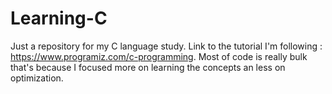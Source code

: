# Learning-C
Just a repository for my C language study.
Link to the tutorial I'm following : 
https://www.programiz.com/c-programming.
Most of code is really bulk that's because I focused more on learning the concepts an less on optimization.